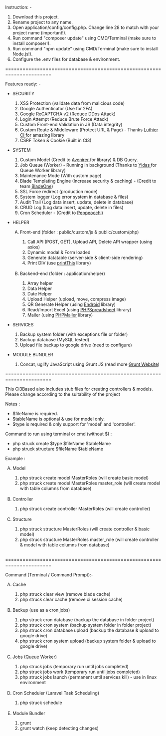 Instruction: -

1) Download this project.
2) Rename project to any name.
3) Open application/config/config.php. Change line 28 to match with your project name (important!).
4) Run command "composer update" using CMD/Terminal (make sure to install composer!).
5) Run command "npm update" using CMD/Terminal (make sure to install Node.js!).
6) Configure the .env files for database & environment.

======================================================================

Features ready: -

- SECURITY
	1) XSS Protection (validate data from malicious code)
	2) Google Authenticator (Use for 2FA)
	3) Google ReCAPTCHA v2 (Reduce DDos Attack)
	4) Login Attempt (Reduce Brute Force Attack)
	5) Custom Front-end Validation in JS (Data integrity)
	6) Custom Route & Middleware (Protect URL & Page) - Thanks <a href="https://github.com/ingeniasoftware/luthier-ci" target="_blank"> Luthier CI </a> for amazing library
	7) CSRF Token & Cookie (Built in CI3)

- SYSTEM
	1) Custom Model (Credit to <a href="https://github.com/avenirer/CodeIgniter-MY_Model" target="_blank"> Avenirer </a> for library) & DB Query. 
	2) Job Queue (Worker) - Running in background (Thanks to <a href="https://github.com/yidas/codeigniter-queue-worker" target="_blank"> Yidas </a> for Queue Worker library)
	3) Maintenance Mode (With custom page)
	4) Blade Templating Engine (Increase security & caching) - (Credit to team <a href="https://github.com/EFTEC/BladeOne" target="_blank">BladeOne</a>)
	5) SSL Force redirect (production mode)
	6) System logger (Log error system in database & files)
	7) Audit Trail (Log data insert, update, delete in database)
	8) CRUD Log (Log data insert, update, delete in files)
	9) Cron Scheduler - (Credit to <a href="https://github.com/peppeocchi/php-cron-scheduler" target="_blank">Peppeocchi</a>)

- HELPER
	<ol type="A">
	<li> Front-end (folder : public/custom/js & public/custom/php) </li> 
	<ol type="1">
		<li> Call API (POST, GET), Upload API, Delete API wrapper (using axios) </li>
		<li> Dynamic modal & Form loaded </li>
		<li> Generate datatable (server-side & client-side rendering) </li>
		<li> Print DIV (use <a href="https://jasonday.github.io/printThis/" target="_blank">printThis</a> library) </li>
	</ol> 
	<br>
	<li> Backend-end (folder : application/helper) </li> 
	<ol type="1">
		<li> Array helper </li>
		<li> Data Helper </li>
		<li> Date Helper </li>
		<li> Upload Helper (upload, move, compress image) </li>
		<li> QR Generate Helper (using <a href="https://github.com/endroid/qr-code" target="_blank">Endroid</a> library) </li>
		<li> Read/Import Excel (using <a href="https://github.com/PHPOffice/PhpSpreadsheet" target="_blank">PHPSpreadsheet</a> library) </li>
		<li> Mailer (using <a href="https://github.com/PHPMailer/PHPMailer" target="_blank">PHPMailer</a> library) </li>
	</ol>
	</ol>
			
- SERVICES
	1) Backup system folder (with exceptions file or folder)
	2) Backup database (MySQL tested)
	3) Upload file backup to google drive (need to configure)

- MODULE BUNDLER
	1) Concat, uglify JavaScript using Grunt JS (read more <a href="https://gruntjs.com/" target="_blank">Grunt Website</a>)

======================================================================

This Ci3Based also includes stub files for creating controllers & models. Please change according to the suitability of the project

Notes : 
- $fileName is required.
- $tableName is optional & use for model only.
- $type is required & only support for 'model' and 'controller'.

Command to run using terminal or cmd (without $) :
- php struck create $type $fileName $tableName
- php struck structure $fileName $tableName

Example :
<ol type="A">
	<li> Model </li> 
		<ol type="1">
			<li> php struck create model MasterRoles (will create basic model) </li>
			<li> php struck create model MasterRoles master_role (will create model with table columns from database) </li>
		</ol> 
	<br>
	<li> Controller </li> 
		<ol type="1">
			<li> php struck create controller MasterRoles (will create controller) </li>
		</ol> 
	<br>
	<li> Structure </li> 
		<ol type="1">
			<li> php struck structure MasterRoles (will create controller & basic model) </li>
			<li> php struck structure MasterRoles master_role (will create controller & model with table columns from database) </li>
		</ol> 
	<br>
</ol>

======================================================================

Command (Terminal / Command Prompt):-

<ol type="A">
	<li> Cache </li> 
		<ol type="1">
			<li> php struck clear view (remove blade cache)  </li>
			<li> php struck clear cache (remove ci session cache)  </li>
		</ol> 
	<br>
	<li> Backup (use as a cron jobs) </li> 
		<ol type="1">
			<li> php struck cron database (backup the database in folder project) </li>
			<li> php struck cron system (backup system folder in folder project) </li>
			<li> php struck cron database upload (backup the database & upload to google drive) </li>
			<li> php struck cron system upload (backup system folder & upload to google drive) </li>
		</ol> 
	<br>
	<li> Jobs (Queue Worker) </li> 
		<ol type="1">
			<li> php struck jobs (temporary run until jobs completed) </li>
			<li> php struck jobs work (temporary run until jobs completed) </li>
			<li> php struck jobs launch (permanent until services kill) - use in linux environment </li>
		</ol> 
	<br>
		<li> Cron Scheduler (Laravel Task Scheduling) </li> 
		<ol type="1">
			<li> php struck schedule </li>
		</ol> 
	<br>
	<li> Module Bundler </li> 
		<ol type="1">
			<li> grunt </li>
			<li> grunt watch (keep detecting changes) </li>
		</ol> 
	<br>
</ol>
